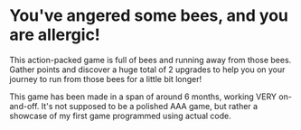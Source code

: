 # You've angered some bees, and you are allergic!
This action-packed game is full of bees and running away from those bees. Gather points and discover a huge total of 2 upgrades to help you on your journey to run from those bees for a little bit longer!

This game has been made in a span of around 6 months, working VERY on-and-off. It's not supposed to be a polished AAA game, but rather a showcase of my first game programmed using actual code.
